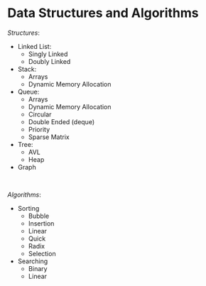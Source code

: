 # Data Structures and Algorithms

*Structures*:
  - Linked List:
    - Singly Linked
    - Doubly Linked
  - Stack:
    - Arrays
    - Dynamic Memory Allocation
  - Queue:
    - Arrays
    - Dynamic Memory Allocation
    - Circular
    - Double Ended (deque)
    - Priority
    - Sparse Matrix
  - Tree:
    - AVL
    - Heap
  - Graph
<br />

*Algorithms*:
  - Sorting
    - Bubble
    - Insertion
    - Linear
    - Quick
    - Radix
    - Selection
  - Searching
    - Binary
    - Linear
